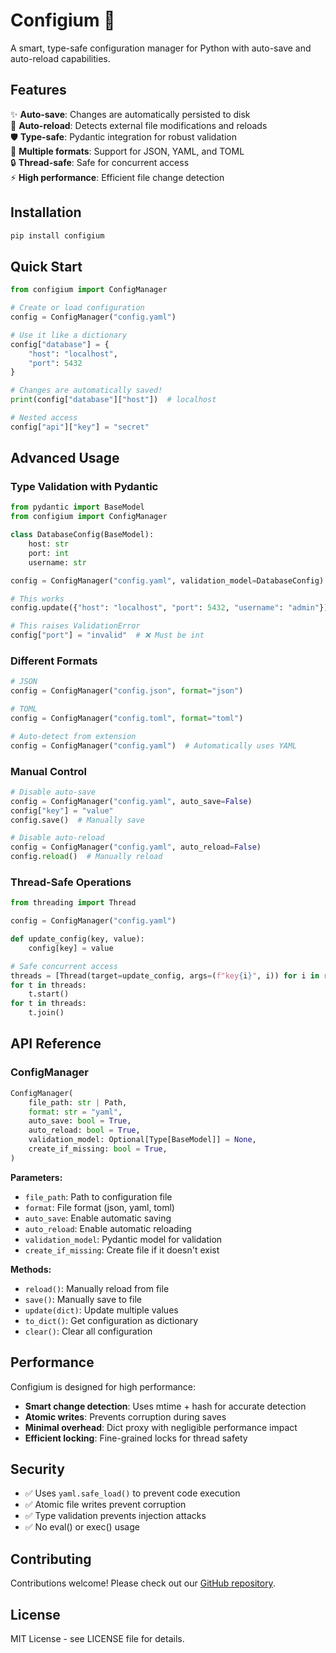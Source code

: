 # Configium 🔧

A smart, type-safe configuration manager for Python with auto-save and auto-reload capabilities.

## Features

✨ **Auto-save**: Changes are automatically persisted to disk  
🔄 **Auto-reload**: Detects external file modifications and reloads  
🛡️ **Type-safe**: Pydantic integration for robust validation  
📝 **Multiple formats**: Support for JSON, YAML, and TOML  
🔒 **Thread-safe**: Safe for concurrent access  
⚡ **High performance**: Efficient file change detection  

## Installation

```bash
pip install configium
```

## Quick Start

```python
from configium import ConfigManager

# Create or load configuration
config = ConfigManager("config.yaml")

# Use it like a dictionary
config["database"] = {
    "host": "localhost",
    "port": 5432
}

# Changes are automatically saved!
print(config["database"]["host"])  # localhost

# Nested access
config["api"]["key"] = "secret"
```

## Advanced Usage

### Type Validation with Pydantic

```python
from pydantic import BaseModel
from configium import ConfigManager

class DatabaseConfig(BaseModel):
    host: str
    port: int
    username: str

config = ConfigManager("config.yaml", validation_model=DatabaseConfig)

# This works
config.update({"host": "localhost", "port": 5432, "username": "admin"})

# This raises ValidationError
config["port"] = "invalid"  # ❌ Must be int
```

### Different Formats

```python
# JSON
config = ConfigManager("config.json", format="json")

# TOML
config = ConfigManager("config.toml", format="toml")

# Auto-detect from extension
config = ConfigManager("config.yaml")  # Automatically uses YAML
```

### Manual Control

```python
# Disable auto-save
config = ConfigManager("config.yaml", auto_save=False)
config["key"] = "value"
config.save()  # Manually save

# Disable auto-reload
config = ConfigManager("config.yaml", auto_reload=False)
config.reload()  # Manually reload
```

### Thread-Safe Operations

```python
from threading import Thread

config = ConfigManager("config.yaml")

def update_config(key, value):
    config[key] = value

# Safe concurrent access
threads = [Thread(target=update_config, args=(f"key{i}", i)) for i in range(10)]
for t in threads:
    t.start()
for t in threads:
    t.join()
```

## API Reference

### ConfigManager

```python
ConfigManager(
    file_path: str | Path,
    format: str = "yaml",
    auto_save: bool = True,
    auto_reload: bool = True,
    validation_model: Optional[Type[BaseModel]] = None,
    create_if_missing: bool = True,
)
```

**Parameters:**
- `file_path`: Path to configuration file
- `format`: File format (json, yaml, toml)
- `auto_save`: Enable automatic saving
- `auto_reload`: Enable automatic reloading
- `validation_model`: Pydantic model for validation
- `create_if_missing`: Create file if it doesn't exist

**Methods:**
- `reload()`: Manually reload from file
- `save()`: Manually save to file
- `update(dict)`: Update multiple values
- `to_dict()`: Get configuration as dictionary
- `clear()`: Clear all configuration

## Performance

Configium is designed for high performance:

- **Smart change detection**: Uses mtime + hash for accurate detection
- **Atomic writes**: Prevents corruption during saves
- **Minimal overhead**: Dict proxy with negligible performance impact
- **Efficient locking**: Fine-grained locks for thread safety

## Security

- ✅ Uses `yaml.safe_load()` to prevent code execution
- ✅ Atomic file writes prevent corruption
- ✅ Type validation prevents injection attacks
- ✅ No eval() or exec() usage

## Contributing

Contributions welcome! Please check out our [GitHub repository](https://github.com/Konecos/configium).

## License

MIT License - see LICENSE file for details.
